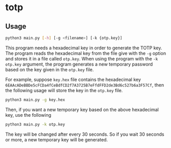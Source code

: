 # totp

## Usage

```bash
python3 main.py [-h] [-g <filename>] [-k {otp.key}]
```

This program needs a hexadecimal key in order to generate the TOTP key. The program reads the hexadecimal key from the file give with the `-g` option and stores it in a file called `otp.key`. When using the program with the `-k otp.key` argument, the program generates a new temporary password based on the key given in the `otp.key` file.

For example, suppose `key.hex` file contains the hexadecimal key `6EAAcADeBBDe5cFCDa4fCeBdfCD2f7A3725B7eFfdFFD2de3Bd6c527b6a3F57Cf`, then the following usage will store the key in the `otp.key` file.

```bash
python3 main.py -g key.hex
```

Then, if you want a new temporary key based on the above hexadecimal key, use the following

```bash
python3 main.py -k otp.key
```

The key will be changed after every 30 seconds. So if you wait 30 seconds or more, a new temporary key will be generated.

